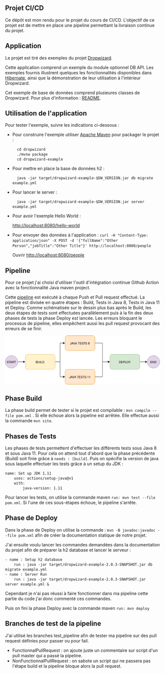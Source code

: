 
## [](https://github.com/elb29/ProjCICD#projet-cicd)Projet CI/CD

Ce dépôt est mon rendu pour le projet du cours de CI/CD. L'objectif de ce projet est de mettre en place une pipeline permettant la livraison continue du projet.

## Application

Le projet est tiré des exemples du projet [Dropwizard](https://github.com/dropwizard/dropwizard).

Cette application comprend un exemple du module optionnel DB API. Les exemples fournis illustrent quelques les fonctionnalités disponibles dans [Hibernate](http://hibernate.org/), ainsi que la démonstration de leur utilisation à l'intérieur Dropwizard.

Cet exemple de base de données comprend plusieures classes de Dropwizard. Pour plus d'information : [README](https://github.com/dropwizard/dropwizard/blob/master/dropwizard-example/README.md).

## Utilisation de l'application

Pour tester l'exemple, suivre les indications ci-dessous :

-   Pour construire l'exemple utiliser [Apache Maven](https://maven.apache.org/) pour packager le projet :
    
    ```
      cd dropwizard
      ./mvnw package
      cd dropwizard-example
    
    ```
    
-   Pour mettre en place la base de données h2 :
    
    ```
      java -jar target/dropwizard-example-$DW_VERSION.jar db migrate example.yml
    
    ```
    
-   Pour lancer le server :
    
    ```
      java -jar target/dropwizard-example-$DW_VERSION.jar server example.yml
    
    ```
    
-   Pour avoir l'exemple Hello World :
    
    [http://localhost:8080/hello-world](http://localhost:8080/hello-world)
    
-   Pour envoyer des données à l'application : `curl -H "Content-Type: application/json" -X POST -d '{"fullName":"Other Person","jobTitle":"Other Title"}' http://localhost:8080/people`
    
    Ouvrir [http://localhost:8080/people](http://localhost:8080/people)
    

## Pipeline

Pour ce projet j'ai choisi d'utiliser l'outil d'intégration continue Github Action avec la fonctionnalité Java maven project.

Cette [pipeline](https://github.com/elb29/ProjCICD/blob/master/.github/workflows/maven.yml) est exécuté à chaque Push et Pull request effectué. La pipeline est divisée en quatre étapes : Build, Tests in Java 8, Tests in Java 11 et Deploy. Comme schématisée sur le dessin plus bas après le Build, les deux étapes de tests sont effectuées parallèlement puis à la fin des deux phases de tests la phase Deploy est lancée. Les erreurs bloquant le processus de pipeline, elles empêchent aussi les pull request provocant des erreurs de se finir.

[![Schéma de la pipeline](https://github.com/elb29/ProjCICD/raw/master/img/pipeline.png)](https://github.com/elb29/ProjCICD/blob/master/img/pipeline.png)

## Phase Build

La phase build permet de tester si le projet est compilable : `mvn compile --file pom.xml` . Si elle échoue alors la pipeline est arrêtée. Elle effectue aussi la commande `mvn site`.

## Phases de Tests

Les phases de tests permettent d'effectuer les différents tests sous Java 8 et sous Java 11. Pour cela on attend tout d'abord que la phase précédente (Build) soit finie grâce à `needs : [build]`. Puis on spécifie la version de java sous laquelle effectuer les tests grâce à un setup du JDK :

```
name: Set up JDK 1.11 
	uses: actions/setup-java@v1
	with:
		java-version: 1.11 

```

Pour lancer les tests, on utilise la commande maven `run: mvn test --file pom.xml`. Si l'une de ces sous-étapes échoue, le pipeline s'arrête.

## Phase de Deploy

Dans la phase de Deploy on utilise la commande : `mvn -B javadoc:javadoc --file pom.xml` afin de créer la documentation statique de notre projet.

J'ai ensuite voulu lancer les commandes demandées dans la documentation du projet afin de préparer la h2 database et lancer le serveur :

```
- name : Setup h2 database
	run : java -jar target/dropwizard-example-2.0.3-SNAPSHOT.jar db migrate example.yml
- name : Server Run
	run : java -jar target/dropwizard-example-2.0.3-SNAPSHOT.jar server example.yml &

```

Cependant je n'ai pas réussi à faire fonctionner dans ma pipeline cette partie du code j'ai donc commenté ces commandes.

Puis on fini la phase Deploy avec la commande maven `run: mvn deploy`

## Branches de test de la pipeline
J'ai utilisé les branches test_pipeline afin de tester ma pipeline sur des pull request définies pour passer ou pour fail. 

 - FunctionnalPullRequest : on ajoute juste un commentaire sur script d'un pull master qui a passé la pipeline. 
 - NonFunctionnalPullRequest : on sabote un script qui ne passera pas l'étape build et la pipeline bloque alors la pull request. 

